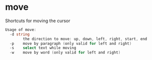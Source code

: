 # move

Shortcuts for moving the cursor

```go
Usage of move:
  -d string
    	the direction to move: up, down, left, right, start, end
  -p	move by paragraph (only valid for left and right)
  -s	select text while moving
  -w	move by word (only valid for left and right)
```
